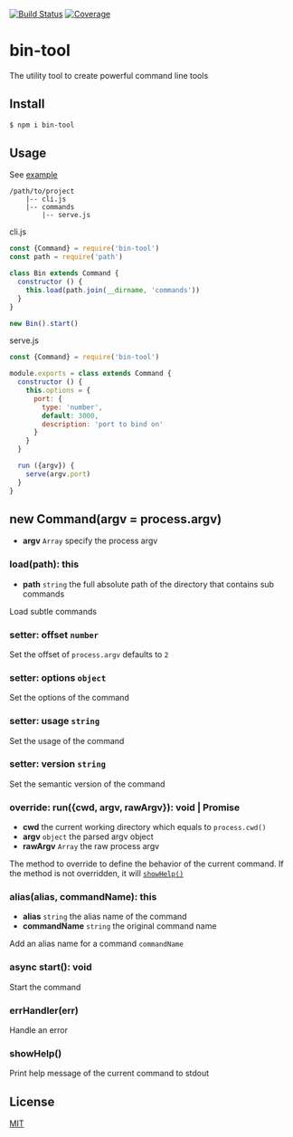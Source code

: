 [![Build Status](https://travis-ci.org/kaelzhang/bin-tool.svg?branch=master)](https://travis-ci.org/kaelzhang/bin-tool)
[![Coverage](https://codecov.io/gh/kaelzhang/bin-tool/branch/master/graph/badge.svg)](https://codecov.io/gh/kaelzhang/bin-tool)
<!-- optional appveyor tst
[![Windows Build Status](https://ci.appveyor.com/api/projects/status/github/kaelzhang/bin-tool?branch=master&svg=true)](https://ci.appveyor.com/project/kaelzhang/bin-tool)
-->
<!-- optional npm version
[![NPM version](https://badge.fury.io/js/bin-tool.svg)](http://badge.fury.io/js/bin-tool)
-->
<!-- optional npm downloads
[![npm module downloads per month](http://img.shields.io/npm/dm/bin-tool.svg)](https://www.npmjs.org/package/bin-tool)
-->
<!-- optional dependency status
[![Dependency Status](https://david-dm.org/kaelzhang/bin-tool.svg)](https://david-dm.org/kaelzhang/bin-tool)
-->

# bin-tool

The utility tool to create powerful command line tools

## Install

```sh
$ npm i bin-tool
```

## Usage

See [example](example)

```
/path/to/project
    |-- cli.js
    |-- commands
        |-- serve.js
```

cli.js
```js
const {Command} = require('bin-tool')
const path = require('path')

class Bin extends Command {
  constructor () {
    this.load(path.join(__dirname, 'commands'))
  }
}

new Bin().start()
```

serve.js

```js
const {Command} = require('bin-tool')

module.exports = class extends Command {
  constructor () {
    this.options = {
      port: {
        type: 'number',
        default: 3000,
        description: 'port to bind on'
      }
    }
  }

  run ({argv}) {
    serve(argv.port)
  }
}
```

## new Command(argv = process.argv)

- **argv** `Array` specify the process argv

### load(path): this

- **path** `string` the full absolute path of the directory that contains sub commands

Load subtle commands

### setter: offset `number`

Set the offset of `process.argv` defaults to `2`

### setter: options `object`

Set the options of the command

### setter: usage `string`

Set the usage of the command

### setter: version `string`

Set the semantic version of the command

### override: run({cwd, argv, rawArgv}): void | Promise

- **cwd** the current working directory which equals to `process.cwd()`
- **argv** `object` the parsed argv object
- **rawArgv** `Array` the raw process argv

The method to override to define the behavior of the current command. If the method is not overridden, it will [`showHelp()`](#showhelp)

### alias(alias, commandName): this

- **alias** `string` the alias name of the command
- **commandName** `string` the original command name

Add an alias name for a command `commandName`

### async start(): void

Start the command

### errHandler(err)

Handle an error

### showHelp()

Print help message of the current command to stdout

## License

[MIT](LICENSE)
